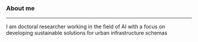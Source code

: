 ### About me
-------------------------------

I am doctoral researcher working in the field of AI with a focus on developing sustainable solutions for urban infrastructure schemas
